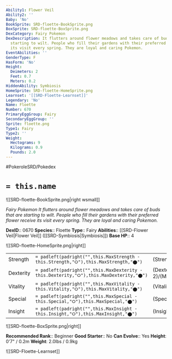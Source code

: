 ```yaml
---
Ability1: Flower Veil
Ability2: ''
Baby: 'No'
BookSprite: SRD-floette-BookSprite.png
BoxSprite: SRD-floette-BoxSprite.png
DexCategory: Fairy Pokemon
DexDescription: It flutters around flower meadows and takes care of buds that are
  starting to wilt. People who fill their gardens with their preferred flower receive
  its visit every spring. They are loyal and caring Pokemon.
EventAbilities: ''
GenderType: F
HasForm: 'No'
Height:
  Deimeters: 2
  Feet: 0.7
  Meters: 0.2
HiddenAbility: Symbiosis
HomeSprite: SRD-floette-HomeSprite.png
Learnset: '[[SRD-Floette-Learnset]]'
Legendary: 'No'
Name: Floette
Number: 670
PrimaryEggGroup: Fairy
SecondaryEggGroup: ''
Sprite: floette.png
Type1: Fairy
Type2: ''
Weight:
  Hectograms: 9
  Kilograms: 0.9
  Pounds: 2.0
---
```


#PokeroleSRD/Pokedex

# `= this.name`

![[SRD-floette-BookSprite.png|right wsmall]]

*Fairy Pokemon*
*It flutters around flower meadows and takes care of buds that are starting to wilt. People who fill their gardens with their preferred flower receive its visit every spring. They are loyal and caring Pokemon.*

**DexID**:: 0670
**Species**:: Floette
**Type**:: Fairy
**Abilities**:: [[SRD-Flower Veil|Flower Veil]] ([[SRD-Symbiosis|Symbiosis]])
**Base HP**:: 4

![[SRD-floette-HomeSprite.png|right]]

|           |                                                                                        |                                          |
| --------- | -------------------------------------------------------------------------------------- | ---------------------------------------- |
| Strength  | `= padleft(padright("",this.MaxStrength - this.Strength,"⭘"),this.MaxStrength,"⬤")`    | (Strength::2)/(MaxStrength::4)   |
| Dexterity | `= padleft(padright("",this.MaxDexterity - this.Dexterity,"⭘"),this.MaxDexterity,"⬤")` | (Dexterity:: 2)/(MaxDexterity::4) |
| Vitality  | `= padleft(padright("",this.MaxVitality - this.Vitality,"⭘"),this.MaxVitality,"⬤")`    | (Vitality::2)/(MaxVitality::4)   |
| Special   | `= padleft(padright("",this.MaxSpecial - this.Special,"⭘"),this.MaxSpecial,"⬤")`       | (Special::2)/(MaxSpecial::5)     |
| Insight   | `= padleft(padright("",this.MaxInsight - this.Insight,"⭘"),this.MaxInsight,"⬤")`       | (Insight::3)/(MaxInsight::6)     |

![[SRD-floette-BoxSprite.png|right]]

**Recommended Rank**:: Beginner
**Good Starter**:: No
**Can Evolve**:: Yes
**Height**: 0'7" / 0.2m
**Weight**: 2.0lbs / 0.9kg

![[SRD-Floette-Learnset]]